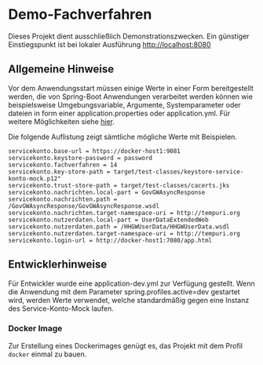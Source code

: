 Demo-Fachverfahren
==================
Dieses Projekt dient ausschließlich Demonstrationszwecken. Ein günstiger Einstiegspunkt ist bei lokaler Ausführung [http://localhost:8080](http://localhost:8080)

Allgemeine Hinweise
-------------------
Vor dem Anwendungsstart müssen einige Werte in einer Form bereitgestellt werden, die von Spring-Boot Anwendungen verarbeitet werden können wie beispielsweise Umgebungsvariable, Argumente, Systemparameter oder dateien in form einer application.properties oder application.yml. Für weitere Möglichkeiten siehe [hier](https://docs.spring.io/spring-boot/docs/2.0.5.RELEASE/reference/htmlsingle/#boot-features-external-config).

Die folgende Auflistung zeigt sämtliche mögliche Werte mit Beispielen. 

```
servicekonto.base-url = https://docker-host1:9081
servicekonto.keystore-password = password
servicekonto.fachverfahren = 14
servicekonto.key-store-path = target/test-classes/keystore-service-konto-mock.p12"
servicekonto.trust-store-path = target/test-classes/cacerts.jks
servicekonto.nachrichten.local-part = GovGWAsyncResponse
servicekonto.nachrichten.path = /GovGWAsyncResponse/GovGWAsyncResponse.wsdl
servicekonto.nachrichten.target-namespace-uri = http://tempuri.org
servicekonto.nutzerdaten.local-part = UserDataExtendedWeb
servicekonto.nutzerdaten.path = /HHGWUserData/HHGWUserData.wsdl
servicekonto.nutzerdaten.target-namespace-uri = http://tempuri.org
servicekonto.login-url = http://docker-host1:7080/app.html
```

Entwicklerhinweise
------------------
Für Entwickler wurde eine application-dev.yml zur Verfügung gestellt. Wenn die Anwendung mit dem Parameter spring.profiles.active=dev gestartet wird, werden Werte verwendet, welche standardmäßig gegen eine Instanz des Service-Konto-Mock laufen.

### Docker Image
Zur Erstellung eines Dockerimages genügt es, das Projekt mit dem Profil ```docker``` einmal zu bauen.